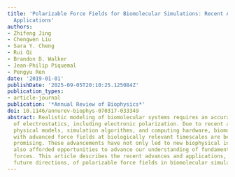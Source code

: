 ```yaml
---
title: 'Polarizable Force Fields for Biomolecular Simulations: Recent Advances and
  Applications'
authors:
- Zhifeng Jing
- Chengwen Liu
- Sara Y. Cheng
- Rui Qi
- Brandon D. Walker
- Jean-Philip Piquemal
- Pengyu Ren
date: '2019-01-01'
publishDate: '2025-09-05T20:10:25.125084Z'
publication_types:
- article-journal
publication: '*Annual Review of Biophysics*'
doi: 10.1146/annurev-biophys-070317-033349
abstract: Realistic modeling of biomolecular systems requires an accurate treatment
  of electrostatics, including electronic polarization. Due to recent advances in
  physical models, simulation algorithms, and computing hardware, biomolecular simulations
  with advanced force fields at biologically relevant timescales are becoming increasingly
  promising. These advancements have not only led to new biophysical insights but
  also afforded opportunities to advance our understanding of fundamental intermolecular
  forces. This article describes the recent advances and applications, as well as
  future directions, of polarizable force fields in biomolecular simulations.
---
```

